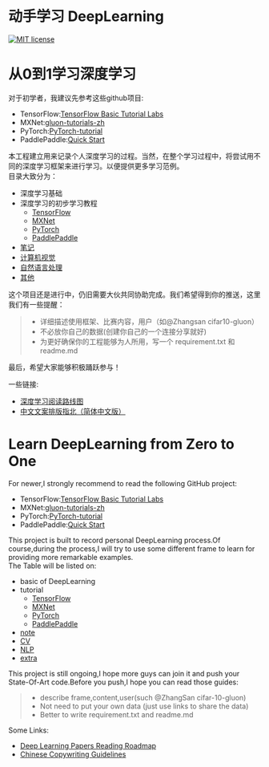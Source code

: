 # 动手学习 DeepLearning
[![MIT license](https://img.shields.io/dub/l/vibe-d.svg)](https://github.com/PeterChenYijie/DeepLearningZeroToALL/blob/master/LICENSE)

# 从0到1学习深度学习
对于初学者，我建议先参考这些github项目:   
* TensorFlow:[TensorFlow Basic Tutorial Labs](https://github.com/hunkim/DeepLearningZeroToAll)
* MXNet:[gluon-tutorials-zh](https://github.com/mli/gluon-tutorials-zh)
* PyTorch:[PyTorch-tutorial](https://github.com/yunjey/pytorch-tutorial)
* PaddlePaddle:[Quick Start](http://www.paddlepaddle.org/docs/develop/documentation/zh/getstarted/quickstart_cn.html)

本工程建立用来记录个人深度学习的过程。当然，在整个学习过程中，将尝试用不同的深度学习框架来进行学习。以便提供更多学习范例。  
目录大致分为：
* 深度学习基础
* 深度学习的初步学习教程 
    * [TensorFlow](Basic-Tutorial/TensorFlow)  
    * [MXNet](Basic-Tutorial/MXNet/gluon-basics)
    * [PyTorch](Basic-Tutorial/PyTorch/)
    * [PaddlePaddle](Basic-Tutorial/PaddlePaddle)
* [笔记](Note)     
* [计算机视觉](Computer-vision)
* [自然语言处理](Natural-language-processing)
* [其他](Extra)

这个项目还是进行中，仍旧需要大伙共同协助完成。我们希望得到你的推送，这里我们有一些提醒：

> * 详细描述使用框架、比赛内容，用户（如@Zhangsan cifar10-gluon）  
> * 不必放你自己的数据(创建你自己的一个连接分享就好)                   
> * 为更好确保你的工程能够为人所用，写一个 requirement.txt 和readme.md

最后，希望大家能够积极踊跃参与！  

一些链接:    
* [深度学习阅读路线图](https://github.com/songrotek/Deep-Learning-Papers-Reading-Roadmap)
* [中文文案排版指北（简体中文版）](Copywriting%20Guidelines.md)



# Learn DeepLearning from Zero to One

For newer,I strongly recommend to read the following GitHub project:  
* TensorFlow:[TensorFlow Basic Tutorial Labs](https://github.com/hunkim/DeepLearningZeroToAll)
* MXNet:[gluon-tutorials-zh](https://github.com/mli/gluon-tutorials-zh)
* PyTorch:[PyTorch-tutorial](https://github.com/yunjey/pytorch-tutorial)
* PaddlePaddle:[Quick Start](http://www.paddlepaddle.org/docs/develop/documentation/zh/getstarted/quickstart_cn.html)




This project is built to record personal DeepLearning process.Of course,during the process,I will try to use some 
different frame to learn for providing more remarkable examples.  
The Table will be listed on:
* basic of DeepLearning
* tutorial
    * [TensorFlow](Basic-Tutorial/TensorFlow) 
    * [MXNet](Basic-Tutorial/MXNet/gluon-basics)
    * [PyTorch](Basic-Tutorial/PyTorch) 
    * [PaddlePaddle](Basic-Tutorial/PaddlePaddle)
* [note](Note)
* [CV](Computer-vision)
* [NLP](Natural-language-processing)
* [extra](Extra)

This project is still ongoing,I hope more guys can join it and push your State-Of-Art code.Before you push,I hope you can read those guides:
> * describe frame,content,user(such @ZhangSan cifar-10-gluon)
> * Not need to put your own data (just use links to share the data)
> * Better to write requirement.txt and readme.md 

Some Links:    
* [Deep Learning Papers Reading Roadmap](https://github.com/songrotek/Deep-Learning-Papers-Reading-Roadmap)
* [Chinese Copywriting Guidelines](Copywriting%20Guidelines.en.md)
